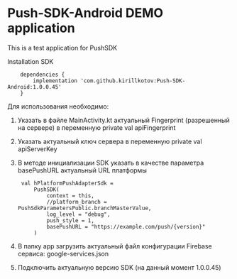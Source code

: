 # Push-SDK-Android DEMO application

This is a test application for PushSDK

Installation SDK

        dependencies {
            implementation 'com.github.kirillkotov:Push-SDK-Android:1.0.0.45'
        }

Для использования необходимо:

1) Указать в файле MainActivity.kt актуальный Fingerprint (разрешенный на сервере)
в переменную private val apiFingerprint

2) Указать актуальный ключ сервера в переменную private val apiServerKey

3) В методе инициализации SDK указать в качестве параметра basePushURL актуальный URL платформы

        val hPlatformPushAdapterSdk =
            PushSDK(
                context = this,
                //platform_branch = PushSdkParametersPublic.branchMasterValue,
                log_level = "debug",
                push_style = 1,
                basePushURL = "https://example.com/push/{version}"
            )

4) В папку app загрузить актуальный файл конфигурации Firebase сервиса: google-services.json

5) Подключить актуальную версию SDK (на данный момент 1.0.0.45)
